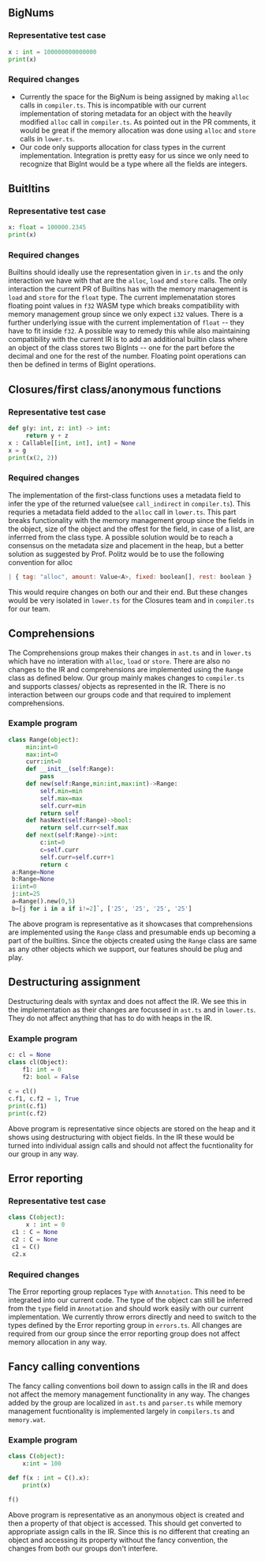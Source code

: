 ## BigNums

### Representative test case
```python
x : int = 100000000000000
print(x)
```
### Required changes
- Currently the space for the BigNum is being assigned by making `alloc` calls in `compiler.ts`. This is incompatible with our current implementation of storing metadata for an object with the heavily modified `alloc` call in `compiler.ts`. As pointed out in the PR comments, it would be great if the memory allocation was done using `alloc` and `store` calls in `lower.ts`.
- Our code only supports allocation for class types in the current implementation. Integration is pretty easy for us since we only need to recognize that BigInt would be a type where all the fields are integers.

## Buitltins
### Representative test case
```python
x: float = 100000.2345
print(x)
```

### Required changes
Builtins should ideally use the representation given in `ir.ts` and the only interaction we have with that are the `alloc`, `load` and `store` calls. The only interaction the current PR of Builtins has with the memory management is `load` and `store` for the `float` type. The current implemenatation stores floating point values in `f32` WASM type which breaks compatibility with memory management group since we only expect `i32` values. There is a further underlying issue with the current implementation of `float` -- they have to fit inside `f32`. A possible way to remedy this while also maintaining compatibility with the current IR is to add an additional builtin class where an object of the class stores two BigInts -- one for the part before the decimal and one for the rest of the number. Floating point operations can then be defined in terms of BigInt operations.

## Closures/first class/anonymous functions
### Representative test case
```python
def g(y: int, z: int) -> int:
     return y + z
x : Callable[[int, int], int] = None
x = g
print(x(2, 2))
```

### Required changes
The implementation of the first-class functions uses a metadata field to infer the ype of the returned value(see `call_indirect` in `compiler.ts`). This requries a metadata field added to the `alloc` call in `lower.ts`. This part breaks functionality with the memory management group since the fields in the object, size of the object and the offest for the field, in case of a list, are inferrred from the class type. A possible solution would be to reach a consensus on the metadata size and placement in the heap, but a better solution as suggested by Prof. Politz would be to use the following convention for alloc
```javascript
| { tag: "alloc", amount: Value<A>, fixed: boolean[], rest: boolean }
```
This would require changes on both our and their end. But these changes would be very isolated in `lower.ts` for the Closures team and in `compiler.ts` for our team.  

## Comprehensions
The Comprehensions group makes their changes in `ast.ts` and in `lower.ts` which have no interation with `alloc`, `load` or `store`. There are also no changes to the IR and comprehensions are implemented using the `Range` class as defined below. Our group mainly makes changes to `compiler.ts` and supports classes/ objects as represented in the IR. There is no interaction between our groups code and that required to implement comprehensions.

### Example program
```python
class Range(object):
     min:int=0
     max:int=0
     curr:int=0
     def __init__(self:Range):
         pass
     def new(self:Range,min:int,max:int)->Range:
         self.min=min
         self.max=max
         self.curr=min
         return self
     def hasNext(self:Range)->bool:
         return self.curr<self.max
     def next(self:Range)->int:
         c:int=0
         c=self.curr
         self.curr=self.curr+1
         return c
 a:Range=None
 b:Range=None
 i:int=0
 j:int=25
 a=Range().new(0,5)
 b=[j for i in a if i!=2]`, ['25', '25', '25', '25']
```
The above program is representative as it showcases that comprehensions are implemented using the `Range` class and presumable ends up becoming a part of the builtins. Since the objects created using the `Range` class are same as any other objects which we support, our features should be plug and play.

## Destructuring assignment
Destructuring deals with syntax and does not affect the IR. We see this in the implementation as their changes are focussed in `ast.ts` and in `lower.ts`. They do not affect anything that has to do with heaps in the IR. 

### Example program
```python
c: cl = None
class cl(Object):
    f1: int = 0
    f2: bool = False
     
c = cl()
c.f1, c.f2 = 1, True
print(c.f1)
print(c.f2)
```
Above program is representative since objects are stored on the heap and it shows using destructuring with object fields. In the IR these would be turned into individual assign calls and should not affect the fucntionality for our group in any way.

## Error reporting
### Representative test case
```python
class C(object):
     x : int = 0
 c1 : C = None
 c2 : C = None
 c1 = C()
 c2.x
```


### Required changes
The Error reporting group replaces `Type` with `Annotation`. This need to be integrated into our current code. The type of the object can still be inferred from the `type` field in `Annotation` and should work easily with our current implementation. We currently throw errors directly and need to switch to the types defined by the Error reporting group in `errors.ts`. All changes are required from our group since the error reporting group does not affect memory allocation in any way.

## Fancy calling conventions
The fancy calling conventions boil down to assign calls in the IR and does not affect the memory management functionality in any way. The changes added by the group are localized in `ast.ts` and `parser.ts` while memory management fucntionality is implemented largely in `compilers.ts` and `memory.wat`. 

### Example program
```python
class C(object):
    x:int = 100

def f(x : int = C().x):
    print(x)

f()
```
Above program is representative as an anonymous object is created and then a property of that object is accessed. This should get converted to appropriate assign calls in the IR. Since this is no different that creating an object and accessing its property without the fancy convention, the changes from both our groups don't interfere.

